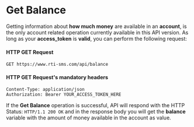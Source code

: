 # Get Balance

Getting information about **how much money** are available in an **account**, is the only account related operation currently available in this API version. As long as your **access\_token** is **valid**, you can perform the following request:

#### HTTP GET Request <a id="http-get-request"></a>

```http
GET https://www.rti-sms.com/api/balance
```

#### HTTP GET Request's mandatory headers <a id="http-get-request-39-s-mandatory-headers"></a>

```http
Content-Type: application/json
Authorization: Bearer YOUR_ACCESS_TOKEN_HERE
```

If the **Get Balance** operation is successful, API will respond with the HTTP Status: `HTTP/1.1 200 OK` and in the response body you will get the **balance** variable with the amount of money available in the account as value.

